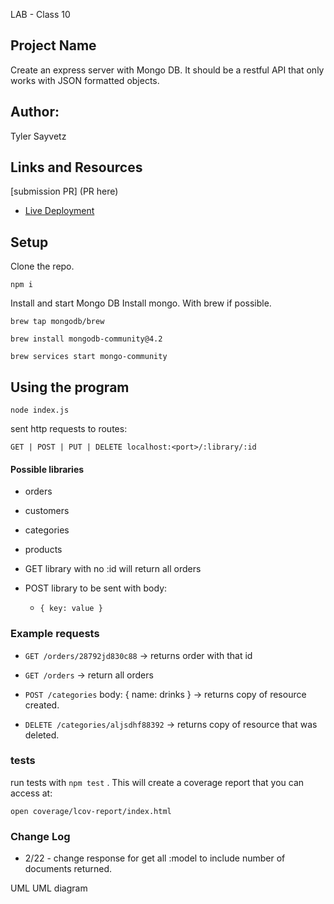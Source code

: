 LAB - Class 10
## Project Name
Create an express server with Mongo DB. It should be a restful API that only works with JSON formatted objects. 



## Author:
Tyler Sayvetz

## Links and Resources
[submission PR] (PR here)

- [Live Deployment](https://tylers-rest-api.herokuapp.com/)



## Setup
Clone the repo.

`npm i`

Install and start Mongo DB Install mongo. With brew if possible.

`brew tap mongodb/brew`

`brew install mongodb-community@4.2`

`brew services start mongo-community`

## Using the program

`node index.js`

sent http requests to routes: 

`GET | POST | PUT | DELETE localhost:<port>/:library/:id`

#### Possible libraries
- orders
- customers
- categories
- products

- GET library with no :id will return all orders
- POST library to be sent with body:
  - `{ key: value }`

### Example requests

- `GET /orders/28792jd830c88` -> returns order with that id

- `GET /orders` -> return all orders

- `POST /categories` body: { name: drinks } -> returns copy of resource created.

- `DELETE /categories/aljsdhf88392` -> returns copy of resource that was deleted.


### tests

run tests with `npm test` . This will create a coverage report that you can access at:

`open coverage/lcov-report/index.html`

### Change Log
- 2/22 - change response for get all :model to include number of documents returned.



UML
UML diagram
